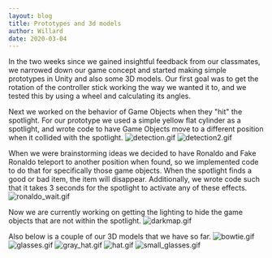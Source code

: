 ```yaml
---
layout: blog
title: Prototypes and 3d models
author: Willard
date: 2020-03-04
---
```


In the two weeks since we gained insightful feedback from our classmates, we narrowed down our game concept and started making simple prototypes in Unity and also some 3D models. Our first goal was to get the rotation of the controller stick working the way we wanted it to, and we tested this by using a wheel and calculating its angles. 


Next we worked on the behavior of Game Objects when they "hit" the spotlight. For our prototype we used a simple yellow flat cylinder as a spotlight, and wrote code to have Game Objects move to a different position when it collided with the spotlight.
![detection.gif](../../assets/unity_screenshots/detection.gif)
![detection2.gif](../../assets/unity_screenshots/detection2.gif)

When we were brainstorming ideas we decided to have Ronaldo and Fake Ronaldo teleport to another position when found, so we implemented code to do that for specifically those game objects. When the spotlight finds a good or bad item, the item will disappear. Additionally, we wrote code such that it takes 3 seconds for the spotlight to activate any of these effects. 
![ronaldo_wait.gif](../../assets/unity_screenshots/ronaldo_wait.gif)

Now we are currently working on getting the lighting to hide the game objects that are not within the spotlight.
![darkmap.gif](../../assets/unity_screenshots/darkmap.gif)

Also below is a couple of our 3D models that we have so far.
![bowtie.gif](../../assets/3dmodels/bowtie.png)
![glasses.gif](../../assets/3dmodels/glasses.png)
![gray_hat.gif](../../assets/3dmodels/gray_hat.png)
![hat.gif](../../assets/3dmodels/hat.png)
![small_glasses.gif](../../assets/3dmodels/small_glasses.png)
